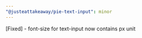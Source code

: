 ```yaml
---
"@justeattakeaway/pie-text-input": minor
---
```


[Fixed] - font-size for text-input now contains px unit
